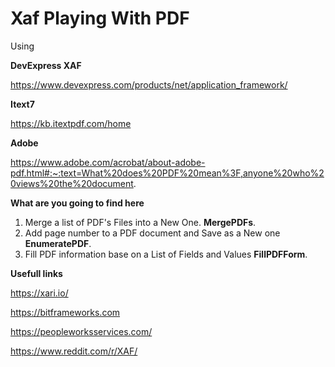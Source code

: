 # Xaf Playing With PDF

Using 

<b>DevExpress XAF</b>  

https://www.devexpress.com/products/net/application_framework/

<b>Itext7</b>

https://kb.itextpdf.com/home

<b>Adobe</b>

https://www.adobe.com/acrobat/about-adobe-pdf.html#:~:text=What%20does%20PDF%20mean%3F,anyone%20who%20views%20the%20document.

<b>What are you going to find here</b>

1. Merge a list of PDF's Files into a New One. <b>MergePDFs</b>.
2. Add page number to a PDF document and Save as a New one <b>EnumeratePDF</b>.
3. Fill PDF information base on a List of Fields and Values <b>FillPDFForm</b>.

<b>Usefull links</b>

https://xari.io/

https://bitframeworks.com

https://peopleworksservices.com/

https://www.reddit.com/r/XAF/



